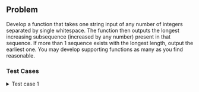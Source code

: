 ## Problem
Develop a function that takes one string input of any number of integers separated by single whitespace. The function then outputs the longest increasing subsequence (increased by any number) present in that sequence. If more than 1 sequence exists with the longest length, output the earliest one. You may develop supporting functions as many as you find reasonable.

### Test Cases
<details>
  <summary>Test case 1</summary> 

Input
``` 
6 1 5 9 2
```
Output
```
1 5 9
```
</details>

